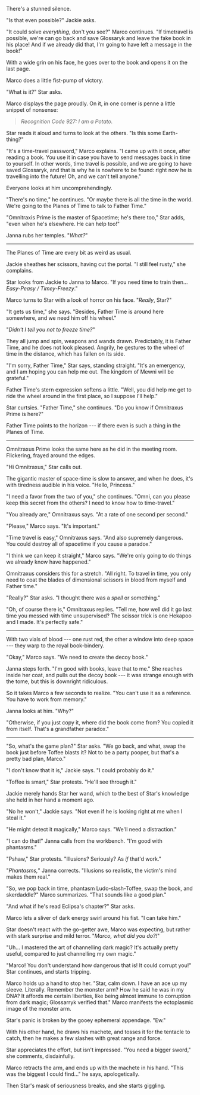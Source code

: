 There's a stunned silence.

"Is that even possible?" Jackie asks.

"It could solve _everything_, don't you see?" Marco continues. "If timetravel is possible,
we're can go back and save Glossaryk and leave the fake book in his place! And if we already
did that, I'm going to have left a message in the book!"

With a wide grin on his face, he goes over to the book and opens it on the last page.

Marco does a little fist-pump of victory. 

"What is it?" Star asks.

Marco displays the page proudly. On it, in one corner is penne a little snippet of nonsense:

> _Recognition Code 927: I am a Potato._

Star reads it aloud and turns to look at the others. "Is this some Earth-thing?"

"It's a time-travel password," Marco explains. "I came up with it once, after reading
a book. You use it in case you have to send messages back in time to yourself. In other
words, time travel is possible, and we are going to have saved Glossaryk, and that is
why he is nowhere to be found: right now he is travelling into the future! Oh,
and we can't tell anyone."

Everyone looks at him uncomprehendingly.

"There's no time," he continues. "Or maybe there is all the time in the world. We're going to
the Planes of Time to talk to Father Time."

"Omnitraxis Prime is the master of Spacetime; he's there too," Star adds, "even when he's elsewhere. He can
help too!"

Janna rubs her temples. "_What?_"

----

The Planes of Time are every bit as weird as usual.

Jackie sheathes her scissors, having cut the portal. "I still feel rusty," she complains.

Star looks from Jackie to Janna to Marco. "If you need time to train then... _Easy-Peasy / Timey-Freezy_."

Marco turns to Star with a look of horror on his face. "_Really_, Star?"

"It gets us time," she says. "Besides, Father Time is around here somewhere, and we need him
off his wheel."

"_Didn't I tell you not to freeze time?_"

They all jump and spin, weapons and wands drawn. Predictably, it is Father Time,
and he does not look pleased. Angrily, he gestures to the wheel of time in the distance,
which has fallen on its side.

"I'm sorry, Father Time," Star says, standing straight. "It's an emergency, and I am hoping
you can help me out. The kingdom of Mewni will be grateful."

Father Time's stern expression softens a little. "Well, you did help me get to ride the
wheel around in the first place, so I suppose I'll help."

Star curtsies. "Father Time," she continues. "Do you know if Omnitraxus Prime is here?"

Father Time points to the horizon --- if there even is such a thing in the Planes of Time.

----

Omnitraxus Prime looks the same here as he did in the meeting room. Flickering,
frayed around the edges.

"Hi Omnitraxus," Star calls out.

The gigantic master of space-time is slow to answer, and when he does, it's with
tiredness audible in his voice. "Hello, Princess."

"I need a favor from the two of you," she continues. "Omni, can you please keep this
secret from the others? I need to know how to time-travel."

"You already are," Omnitraxus says. "At a rate of one second per second."

"Please," Marco says. "It's important."

"Time travel is easy," Omnitraxus says. "And also supremely dangerous. You could destroy
all of spacetime if you cause a paradox."

"I think we can keep it straight," Marco says. "We're only going to do things we already
know have happened."

Omnitraxus considers this for a stretch.
"All right. To travel in time, you only need to coat the blades of dimensional scissors in blood
from myself and Father time."

"Really?" Star asks. "I thought there was a _spell_ or something."

"Oh, of course there is," Omnitraxus replies. "Tell me, how well did it go last time
you messed with time unsupervised? The scissor trick is one Hekapoo and I made. It's perfectly
safe."

----

With two vials of blood --- one rust red, the other a window into deep space --- they warp
to the royal book-bindery.

"Okay," Marco says. "We need to create the decoy book."

Janna steps forth. "I'm good with books, leave that to me." She reaches inside her
coat, and pulls out the decoy book --- it was strange enough with the tome, but this
is downright ridiculous.

So it takes Marco a few seconds to realize. "You can't use it as a reference. You 
have to work from memory."

Janna looks at him. "Why?"

"Otherwise, if you just copy it, where did the book come from? You copied it from
itself. That's a grandfather paradox."

----

"So, what's the game plan?" Star asks. "We go back, and what, swap the book just before
Toffee blasts it? Not to be a party pooper, but that's a pretty bad plan, Marco."

"I don't know that it is," Jackie says. "I could probably do it."

"Toffee is smart," Star protests. "He'll see through it."

Jackie merely hands Star her wand, which to the best of Star's knowledge
she held in her hand a moment ago.

"No he won't," Jackie says. "Not even if he is looking right at me when I steal it."

"He might detect it magically," Marco says. "We'll need a distraction."

"I can do that!" Janna calls from the workbench. "I'm good with phantasms."

"Pshaw," Star protests. "Illusions? Seriously? As _if_ that'd work."

"_Phantasms,_" Janna corrects. "Illusions so realistic, the victim's mind makes them
real."

"So, we pop back in time, phantasm Ludo-slash-Toffee, swap the book, and skerdaddle?"
Marco summarizes. "That sounds like a good plan."

"And what if he's read Eclipsa's chapter?" Star asks.

Marco lets a sliver of dark energy swirl around his fist. "I can take him."

Star doesn't react with the go-getter awe, Marco was expecting, but rather with
stark surprise and mild terror. "_Marco, what did you do?!_"

"Uh... I mastered the art of channelling dark magic? It's actually pretty useful,
compared to just channelling my own magic."

"Marco! You don't understand how dangerous that is! It could corrupt you!" Star continues,
and starts tripping.

Marco holds up a hand to stop her. "Star, calm down. I have an ace up my sleeve. Literally.
Remember the monster arm? How he said he was in my DNA?
It affords me certain liberties, like being almost immune to corruption from dark magic;
Glossarryk verified that." Marco manifests the ectoplasmic image of the monster arm.

Star's panic is broken by the gooey ephemeral appendage. "Ew."

With his other hand, he draws his machete, and tosses it for the tentacle to catch, then he makes a few slashes
with great range and force.

Star appreciates the effort, but isn't impressed. "You need a bigger sword," she comments, disdainfully.

Marco retracts the arm, and ends up with the machete in his hand. "This was the biggest I could find..." he
says, apologetically.

Then Star's mask of seriousness breaks, and she starts giggling.
